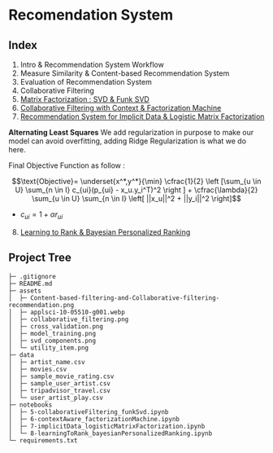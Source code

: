 # Recomendation System


## Index
1. Intro & Recommendation System Workflow
2. Measure Similarity & Content-based Recommendation System
3. Evaluation of Recommendation System
4. Collaborative Filtering
5. [Matrix Factorization : SVD & Funk SVD](notebooks/5-collaborativeFiltering_funkSvd.ipynb)
6. [Collaborative Filtering with Context & Factorization Machine](notebooks/6-contextAware_factorizationMachine.ipynb.ipynb)
7. [Recommendation System for Implicit Data & Logistic Matrix Factorization](notebooks/7-implicitData_logisticMatrixFactorization.ipynb)

**Alternating Least Squares**
We add regularization in purpose to make our model can avoid overfitting, adding Ridge Regularization is what we do here.

Final Objective Function as follow :

$$\text{Objective}= \underset{x^*,y^*}{\min} \cfrac{1}{2} \left [\sum_{u \in U} \sum_{n \in I} c_{ui}(p_{ui} - x_u.y_i^T)^2 \right ] + \cfrac{\lambda}{2} \sum_{u \in U} \sum_{n \in I} \left[  ||x_u||^2 + ||y_i||^2 \right]$$

- $c_{ui} = 1 + \alpha r_{ui}$


8. [Learning to Rank & Bayesian Personalized Ranking](notebooks/8-learningToRank_bayesianPersonalizedRanking.ipynb)


## Project Tree

```
├─ .gitignore
├─ README.md
├─ assets
│  ├─ Content-based-filtering-and-Collaborative-filtering-recommendation.png
│  ├─ applsci-10-05510-g001.webp
│  ├─ collaborative_filtering.png
│  ├─ cross_validation.png
│  ├─ model_training.png
│  ├─ svd_components.png
│  └─ utility_item.png
├─ data
│  ├─ artist_name.csv
│  ├─ movies.csv
│  ├─ sample_movie_rating.csv
│  ├─ sample_user_artist.csv
│  ├─ tripadvisor_travel.csv
│  └─ user_artist_play.csv
├─ notebooks
│  ├─ 5-collaborativeFiltering_funkSvd.ipynb
│  ├─ 6-contextAware_factorizationMachine.ipynb
│  ├─ 7-implicitData_logisticMatrixFactorization.ipynb
│  └─ 8-learningToRank_bayesianPersonalizedRanking.ipynb
└─ requirements.txt
```